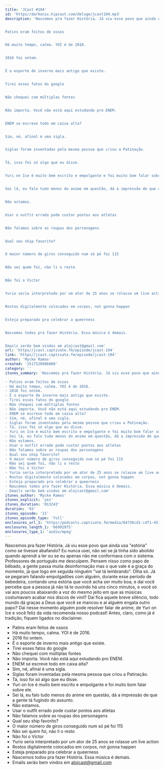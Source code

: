 ```yaml
---
title: 'JCast #194'
id: 'https//darkonix.hipcast.com/deluge/jcast194.mp3'
description: 'Nascemos pra fazer História. Já viu esse povo que ainda usa &quot;estória&quot; como se tivesse abafando? Eu nunca usei, não sei se já tinha sido abolido quando aprendi a ler ou se eu apenas não me conformava com o sistema. Professores de português me desculpem. Pensem nisso como papo de bêbado, a gente passa muita desinformação mas o que vale é a graça do momento, já que logo em seguida ninguém &quot;vai tá lembrando&quot;. Olha só. Já se pegaram falando empolgadões com alguém, durante esse período de bebedeira, contando uma estória que você acha ser muito boa, e daí você percebe que a pessoa já não tá te ouvindo há uns cinco minutos, e você só vai aos poucos abaixando a voz do mesmo jeito em que as músicas costumavam acabar nos discos de vinil? Daí fica aquele breve silêncio, todo mundo dá graças a Deus que você se mancou e aí alguém engata outro papo? Daí nesse momento alguém pode resolver falar de anime, de Yuri on Ice e você feliz da vida recomenda nosso podcast! Antes, claro, como já é tradição, fiquem ligados no disclaimer.


Patins eram feitos de ossos


Há muito tempo, calma. YOI é de 2016.


2016 foi ontem.


É o esporte de inverno mais antigo que existe.


Tirei esses fatos do google


Não chequei com múltiplas fontes


Não importa. Você não está aqui estudando pro ENEM.


ENEM se escreve todo em caixa alta?


Sim, né, afinal é uma sigla.


Siglas foram inventadas pela mesma pessoa que criou a Patinação.


Tá, isso foi só algo que eu disse.


Yuri on Ice é muito bem escrito e empolgante e foi muito bom falar sobre ele.


Sei lá, eu falo tudo menos do anime em questão, dá a impressão de que a gente tá fugindo do assunto.


Não estamos.


Usar o outfit errado pode custar pontos aos atletas


Não falamos sobre as roupas dos personagens


Qual seu ship favorito?


O maior número de giros conseguido num só pé foi 115


Não sei quem foi, não li o resto


Não foi o Victor


Yurio seria interpretado por um ator de 25 anos se rolasse um live action


Rostos digitalmente colocados em corpos, not gonna happen


Esteja preparado pra celebrar a queerness


Nascemos todos pra fazer História. Essa música é demais.


Emails serão bem vindos em alojcast@gmail.com'
url: 'https//jcast.captivate.fm/episode/jcast-194'
link: 'https//jcast.captivate.fm/episode/jcast-194'
author: 'Mycke Ramos'
created: '1517520986000'
category: ''
itunes_summary: 'Nascemos pra fazer História. Já viu esse povo que ainda usa "estória" como se tivesse abafando? Eu nunca usei, não sei se já tinha sido abolido quando aprendi a ler ou se eu apenas não me conformava com o sistema. Professores de português me desculpem. Pensem nisso como papo de bêbado, a gente passa muita desinformação mas o que vale é a graça do momento, já que logo em seguida ninguém "vai tá lembrando". Olha só. Já se pegaram falando empolgadões com alguém, durante esse período de bebedeira, contando uma estória que você acha ser muito boa, e daí você percebe que a pessoa já não tá te ouvindo há uns cinco minutos, e você só vai aos poucos abaixando a voz do mesmo jeito em que as músicas costumavam acabar nos discos de vinil? Daí fica aquele breve silêncio, todo mundo dá graças a Deus que você se mancou e aí alguém engata outro papo? Daí nesse momento alguém pode resolver falar de anime, de Yuri on Ice e você feliz da vida recomenda nosso podcast! Antes, claro, como já é tradição, fiquem ligados no disclaimer. 

- Patins eram feitos de ossos 
- Há muito tempo, calma. YOI é de 2016.
- 2016 foi ontem.
- É o esporte de inverno mais antigo que existe.
- Tirei esses fatos do google
- Não chequei com múltiplas fontes
- Não importa. Você não está aqui estudando pro ENEM.
- ENEM se escreve todo em caixa alta? 
- Sim, né, afinal é uma sigla.
- Siglas foram inventadas pela mesma pessoa que criou a Patinação.
- Tá, isso foi só algo que eu disse. 
- Yuri on Ice é muito bem escrito e empolgante e foi muito bom falar sobre ele.
- Sei lá, eu falo tudo menos do anime em questão, dá a impressão de que a gente tá fugindo do assunto.
- Não estamos.
- Usar o outfit errado pode custar pontos aos atletas
- Não falamos sobre as roupas dos personagens
- Qual seu ship favorito?
- O maior número de giros conseguido num só pé foi 115
- Não sei quem foi, não li o resto
- Não foi o Victor
- Yurio seria interpretado por um ator de 25 anos se rolasse um live action
- Rostos digitalmente colocados em corpos, not gonna happen
- Esteja preparado pra celebrar a queerness
- Nascemos todos pra fazer História. Essa música é demais.
- Emails serão bem vindos em alojcast@gmail.com'
itunes_author: 'Mycke Ramos'
itunes_explicit: 'yes'
itunes_duration: '013243'
duration: '93'
itunes_episode: '21'
itunes_episode_type: 'full'
enclosures_url_1: 'https//podcasts.captivate.fm/media/04736cd1-cdf1-451f-ae66-81a853e009a9/jcast194_tc.mp3'
enclosures_length_1: '66992975'
enclosures_type_1: 'audio/mpeg'
---
```

Nascemos pra fazer História. Já viu esse povo que ainda usa "estória" como se tivesse abafando? Eu nunca usei, não sei se já tinha sido abolido quando aprendi a ler ou se eu apenas não me conformava com o sistema. Professores de português me desculpem. Pensem nisso como papo de bêbado, a gente passa muita desinformação mas o que vale é a graça do momento, já que logo em seguida ninguém "vai tá lembrando". Olha só. Já se pegaram falando empolgadões com alguém, durante esse período de bebedeira, contando uma estória que você acha ser muito boa, e daí você percebe que a pessoa já não tá te ouvindo há uns cinco minutos, e você só vai aos poucos abaixando a voz do mesmo jeito em que as músicas costumavam acabar nos discos de vinil? Daí fica aquele breve silêncio, todo mundo dá graças a Deus que você se mancou e aí alguém engata outro papo? Daí nesse momento alguém pode resolver falar de anime, de Yuri on Ice e você feliz da vida recomenda nosso podcast! Antes, claro, como já é tradição, fiquem ligados no disclaimer.

*   Patins eram feitos de ossos
*   Há muito tempo, calma. YOI é de 2016.
*   2016 foi ontem.
*   É o esporte de inverno mais antigo que existe.
*   Tirei esses fatos do google
*   Não chequei com múltiplas fontes
*   Não importa. Você não está aqui estudando pro ENEM.
*   ENEM se escreve todo em caixa alta?
*   Sim, né, afinal é uma sigla.
*   Siglas foram inventadas pela mesma pessoa que criou a Patinação.
*   Tá, isso foi só algo que eu disse.
*   Yuri on Ice é muito bem escrito e empolgante e foi muito bom falar sobre ele.
*   Sei lá, eu falo tudo menos do anime em questão, dá a impressão de que a gente tá fugindo do assunto.
*   Não estamos.
*   Usar o outfit errado pode custar pontos aos atletas
*   Não falamos sobre as roupas dos personagens
*   Qual seu ship favorito?
*   O maior número de giros conseguido num só pé foi 115
*   Não sei quem foi, não li o resto
*   Não foi o Victor
*   Yurio seria interpretado por um ator de 25 anos se rolasse um live action
*   Rostos digitalmente colocados em corpos, not gonna happen
*   Esteja preparado pra celebrar a queerness
*   Nascemos todos pra fazer História. Essa música é demais.
*   Emails serão bem vindos em alojcast@gmail.com